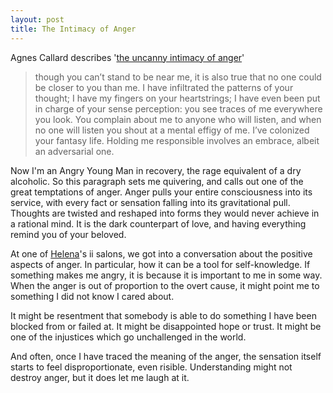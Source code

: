 ```yaml
---
layout: post
title: The Intimacy of Anger
---
```




Agnes Callard describes '[the uncanny intimacy of anger](https://bostonreview.net/forum/agnes-callard-philosophy-anger)'

> though you can’t stand to be near me, it is also true that no one could  be closer to you than me. I have infiltrated the patterns of your  thought; I have my fingers on your heartstrings; I have even been put in charge of your sense perception: you see traces of me everywhere you  look. You complain about me to anyone who will listen, and when no one  will listen you shout at a mental effigy of me. I’ve colonized your  fantasy life. Holding me responsible involves an embrace, albeit an  adversarial one.

Now I'm an Angry Young Man in recovery, the rage equivalent of a dry alcoholic. So this paragraph sets me quivering, and calls out one of the great temptations of anger. Anger pulls your entire consciousness into its service, with every fact or sensation falling into its gravitational pull. Thoughts are twisted and reshaped into forms they would never achieve in a rational mind. It is the dark counterpart of love, and having everything remind you of your beloved. 

At one of [Helena](https://twitter.com/herrowna)'s ii salons, we got into a conversation about the positive aspects of anger. In particular, how it can be a tool for self-knowledge. If something makes me angry, it is because it is important to me in some way. When the anger is out of proportion to the overt cause, it might point me to something I did not know I cared about. 

It might be resentment that somebody is able to do something I have been blocked from or failed at. It might be disappointed hope or trust. It might be one of the injustices which go unchallenged in the world.

And often, once I have traced the meaning of the anger, the sensation itself starts to feel disproportionate, even risible. Understanding might not destroy anger, but it does let me laugh at it. 
